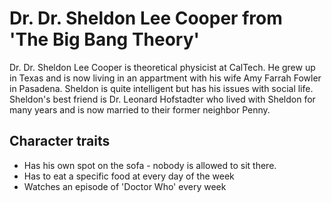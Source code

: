 # Dr. Dr. Sheldon Lee Cooper from 'The Big Bang Theory'

Dr. Dr. Sheldon Lee Cooper is theoretical physicist at CalTech.
He grew up in Texas and is now living in an appartment with his wife Amy Farrah Fowler in Pasadena.
Sheldon is quite intelligent but has his issues with social life.
Sheldon's best friend is Dr. Leonard Hofstadter who lived with Sheldon for many years and is now married to their former neighbor Penny.

## Character traits
* Has his own spot on the sofa - nobody is allowed to sit there.
* Has to eat a specific food at every day of the week
* Watches an episode of 'Doctor Who' every week